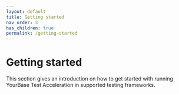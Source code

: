 ```yaml
---
layout: default
title: Getting started
nav_order: 3
has_children: true
permalink: /getting-started
---
```


# Getting started
This section gives an introduction on how to get started with running YourBase Test
Acceleration in supported testing frameworks.

